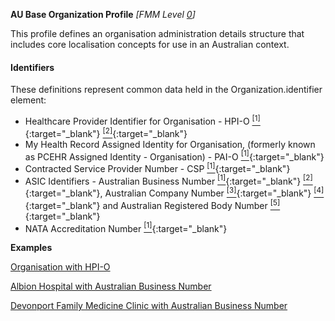 **AU Base Organization Profile** *[FMM Level [0](http://build.fhir.org/versions.html#maturity)]*

This profile defines an organisation administration details structure that includes core localisation concepts for use in an Australian context.

#### Identifiers
These definitions represent common data held in the Organization.identifier element:
* Healthcare Provider Identifier for Organisation - HPI-O [<sup>[1]</sup>](http://ns.electronichealth.net.au/id/hi/hpio/1.0/index.html){:target="_blank"} [<sup>[2]</sup>](http://meteor.aihw.gov.au/content/index.phtml/itemId/426830){:target="_blank"}
* My Health Record Assigned Identity for Organisation, (formerly known as PCEHR Assigned Identity - Organisation) - PAI-O [<sup>[1]</sup>](http://ns.electronichealth.net.au/id/pcehr/paio/1.0/index.html){:target="_blank"}
* Contracted Service Provider Number - CSP [<sup>[1]</sup>](http://ns.electronichealth.net.au/id/hi/csp/1.0/index.html){:target="_blank"}
* ASIC Identifiers - Australian Business Number [<sup>[1]</sup>](http://hl7.org.au/id/abn ){:target="_blank"} [<sup>[2]</sup>](https://www.abr.business.gov.au/HelpAbnFormat.aspx){:target="_blank"}, Australian Company Number [<sup>[3]</sup>](http://hl7.org.au/id/acn){:target="_blank"} [<sup>[4]</sup>](http://asic.gov.au/for-business/registering-a-company/steps-to-register-a-company/australian-company-numbers/australian-company-number-digit-check){:target="_blank"} and Australian Registered Body Number [<sup>[5]</sup>](http://hl7.org.au/id/arbn){:target="_blank"}
* NATA Accreditation Number [<sup>[1]</sup>](http://hl7.org.au/id/nata-accreditation/index.html){:target="_blank"}

**Examples**

[Organisation with HPI-O](Organization-example0.html)

[Albion Hospital with Australian Business Number](Organization-example1.html)

[Devonport Family Medicine Clinic with Australian Business Number](Organization-example3.html)



